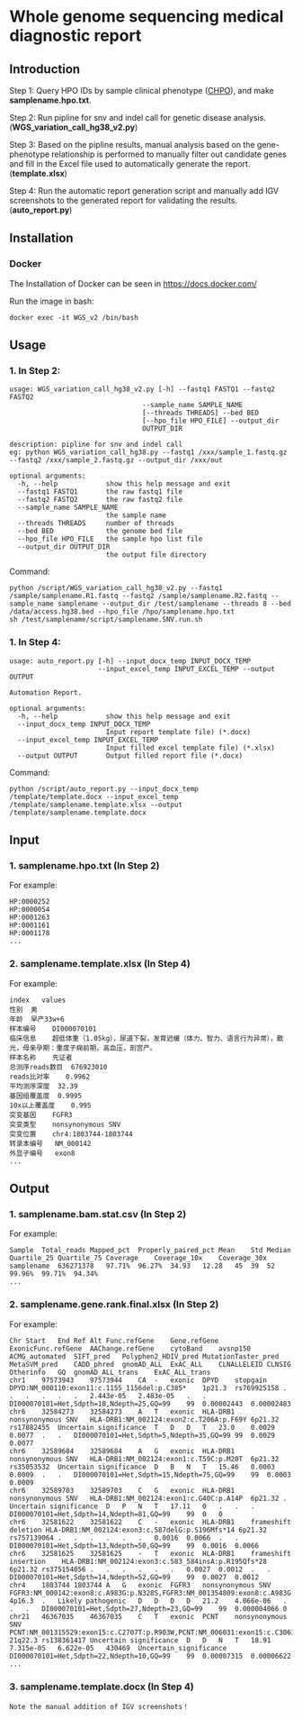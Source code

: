 # Whole genome sequencing medical diagnostic report

## Introduction

Step 1: Query HPO IDs by sample clinical phenotype ([CHPO](https://www.chinahpo.net/chpo/#/search)), and make
**samplename.hpo.txt**.

Step 2: Run pipline for snv and indel call for genetic disease analysis. (**WGS_variation_call_hg38_v2.py**)

Step 3: Based on the pipline results, manual analysis based on the gene-phenotype relationship is performed to manually
filter out candidate genes and fill in the Excel file used to automatically generate the report. (**template.xlsx**)

Step 4: Run the automatic report generation script and manually add IGV screenshots to the generated report for
validating the results. (**auto_report.py**)

## Installation

### Docker

The Installation of Docker can be seen in https://docs.docker.com/

Run the image in bash:

    docker exec -it WGS_v2 /bin/bash

## Usage

### 1. In Step 2:

    usage: WGS_variation_call_hg38_v2.py [-h] --fastq1 FASTQ1 --fastq2 FASTQ2
                                     --sample_name SAMPLE_NAME
                                     [--threads THREADS] --bed BED
                                     [--hpo_file HPO_FILE] --output_dir
                                     OUTPUT_DIR

    description: pipline for snv and indel call
    eg: python WGS_variation_call_hg38.py --fastq1 /xxx/sample_1.fastq.gz --fastq2 /xxx/sample_2.fastq.gz --output_dir /xxx/out 

    optional arguments:
      -h, --help            show this help message and exit
      --fastq1 FASTQ1       the raw fastq1 file
      --fastq2 FASTQ2       the raw fastq2 file
      --sample_name SAMPLE_NAME
                            the sample name
      --threads THREADS     number of threads
      --bed BED             the genome bed file
      --hpo_file HPO_FILE   the sample hpo list file
      --output_dir OUTPUT_DIR
                            the output file directory

Command:

    python /script/WGS_variation_call_hg38_v2.py --fastq1 /sample/samplename.R1.fastq --fastq2 /sample/samplename.R2.fastq --sample_name samplename --output_dir /test/samplename --threads 8 --bed /data/access.hg38.bed --hpo_file /hpo/samplename.hpo.txt
    sh /test/samplename/script/samplename.SNV.run.sh

### 1. In Step 4:

    usage: auto_report.py [-h] --input_docx_temp INPUT_DOCX_TEMP
                          --input_excel_temp INPUT_EXCEL_TEMP --output OUTPUT
    
    Automation Report.
    
    optional arguments:
      -h, --help            show this help message and exit
      --input_docx_temp INPUT_DOCX_TEMP
                            Input report template file) (*.docx)
      --input_excel_temp INPUT_EXCEL_TEMP
                            Input filled excel template file) (*.xlsx)
      --output OUTPUT       Output filled report file (*.docx)

Command:

    python /script/auto_report.py --input_docx_temp /template/template.docx --input_excel_temp /template/samplename.template.xlsx --output /template/samplename.template.docx

## Input

### 1. samplename.hpo.txt (In Step 2)

For example:

    HP:0000252
    HP:0000054
    HP:0001263
    HP:0001161
    HP:0001178
    ...

### 2. samplename.template.xlsx (In Step 4)

For example:

    index	values
    性别  男
    年龄	早产33w+6
    样本编号	DI000070101
    临床信息	超低体重（1.05kg），尿道下裂，发育迟缓（体力、智力、语言行为异常），散光，母亲孕期：重度子痫前期，高血压，剖宫产。
    样本名称	先证者
    总测序reads数目	676923010
    reads比对率	0.9962
    平均测序深度	32.39
    基因组覆盖度	0.9995
    10x以上覆盖度	0.995
    突变基因	FGFR3
    突变类型	nonsynonymous SNV
    突变位置	chr4:1803744-1803744
    转录本编号	NM_000142
    外显子编号	exon8
    ...

## Output

### 1. samplename.bam.stat.csv (In Step 2)

For example:

    Sample	Total_reads	Mapped_pct	Properly_paired_pct	Mean	Std	Median	Quartile_25	Quartile_75	Coverage	Coverage_10x	Coverage_30x
    samplename	636271378	97.71%	96.27%	34.93	12.28	45	39	52	99.96%	99.71%	94.34%
    ...

### 2. samplename.gene.rank.final.xlsx (In Step 2)

For example:

    Chr	Start	End	Ref	Alt	Func.refGene	Gene.refGene	ExonicFunc.refGene	AAChange.refGene	cytoBand	avsnp150	ACMG_automated	SIFT_pred	Polyphen2_HDIV_pred	MutationTaster_pred	MetaSVM_pred	CADD_phred	gnomAD_ALL	ExAC_ALL	CLNALLELEID	CLNSIG	Otherinfo	GQ	gnomAD_ALL_trans	ExAC_ALL_trans
    chr1	97573943	97573944	CA	-	exonic	DPYD	stopgain	DPYD:NM_000110:exon11:c.1155_1156del:p.C385*	1p21.3	rs769925158	.	.	.	.	.	.	2.443e-05	2.483e-05	.	.	DI000070101=Het,Sdpth=18,Ndepth=25,GQ=99	99	0.00002443	0.00002483
    chr6	32584273	32584273	A	T	exonic	HLA-DRB1	nonsynonymous SNV	HLA-DRB1:NM_002124:exon2:c.T206A:p.F69Y	6p21.32	rs17882455	Uncertain significance	T	D	D	T	23.0	0.0029	0.0077	.	.	DI000070101=Het,Sdpth=5,Ndepth=35,GQ=99	99	0.0029	0.0077
    chr6	32589684	32589684	A	G	exonic	HLA-DRB1	nonsynonymous SNV	HLA-DRB1:NM_002124:exon1:c.T59C:p.M20T	6p21.32	rs35053532	Uncertain significance	D	B	N	T	15.46	0.0003	0.0009	.	.	DI000070101=Het,Sdpth=15,Ndepth=75,GQ=99	99	0.0003	0.0009
    chr6	32589703	32589703	C	G	exonic	HLA-DRB1	nonsynonymous SNV	HLA-DRB1:NM_002124:exon1:c.G40C:p.A14P	6p21.32	.	Uncertain significance	D	P	N	T	17.11	0	.	.	.	DI000070101=Het,Sdpth=14,Ndepth=81,GQ=99	99	0	0
    chr6	32581622	32581622	C	-	exonic	HLA-DRB1	frameshift deletion	HLA-DRB1:NM_002124:exon3:c.587delG:p.S196Mfs*14	6p21.32	rs757139064	.	.	.	.	.	.	0.0016	0.0066	.	.	DI000070101=Het,Sdpth=13,Ndepth=50,GQ=99	99	0.0016	0.0066
    chr6	32581625	32581625	-	T	exonic	HLA-DRB1	frameshift insertion	HLA-DRB1:NM_002124:exon3:c.583_584insA:p.R195Qfs*28	6p21.32	rs375154056	.	.	.	.	.	.	0.0027	0.0012	.	.	DI000070101=Het,Sdpth=14,Ndepth=52,GQ=99	99	0.0027	0.0012
    chr4	1803744	1803744	A	G	exonic	FGFR3	nonsynonymous SNV	FGFR3:NM_000142:exon8:c.A983G:p.N328S,FGFR3:NM_001354809:exon8:c.A983G:p.N328S,FGFR3:NM_001354810:exon8:c.A983G:p.N328S	4p16.3	.	Likely pathogenic	D	D	D	D	21.2	4.066e-06	.	.	.	DI000070101=Het,Sdpth=27,Ndepth=23,GQ=99	99	0.000004066	0
    chr21	46367035	46367035	C	T	exonic	PCNT	nonsynonymous SNV	PCNT:NM_001315529:exon15:c.C2707T:p.R903W,PCNT:NM_006031:exon15:c.C3061T:p.R1021W	21q22.3	rs138361417	Uncertain significance	D	D	N	T	18.91	7.315e-05	6.622e-05	430469	Uncertain_significance	DI000070101=Het,Sdpth=22,Ndepth=10,GQ=99	99	0.00007315	0.00006622
    ...

### 3. samplename.template.docx (In Step 4)
    Note the manual addition of IGV screenshots！
